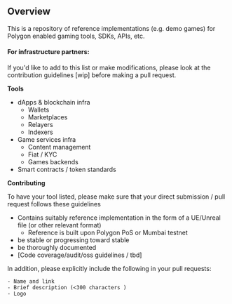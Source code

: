 ## Overview

This is a repository of reference implementations (e.g. demo games) for Polygon enabled gaming tools, SDKs, APIs, etc. 


#### For infrastructure partners:
If you'd like to add to this list or make modifications, please look at the contribution guidelines [wip] before making a pull request. 


**Tools**
- dApps & blockchain infra
    - Wallets
    - Marketplaces
    - Relayers
    - Indexers
- Game services infra
    - Content management
    - Fiat / KYC
    - Games backends 
- Smart contracts / token standards

**Contributing**

To have your tool listed, please make sure that your direct submission / pull request follows these guidelines
- Contains suitably reference implementation in the form of a UE/Unreal file (or other relevant format)
    - Reference is built upon Polygon PoS or Mumbai testnet
- be stable or progressing toward stable
- be thoroughly documented 
- [Code coverage/audit/oss guidelines / tbd]

In addition, please explicitly include the following in your pull requests:


``` 
- Name and link
- Brief description (<300 characters )
- Logo

```
